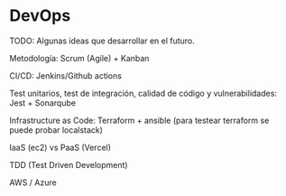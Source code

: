# DevOps

TODO: Algunas ideas que desarrollar en el futuro.

Metodología: Scrum (Agile) + Kanban

CI/CD: Jenkins/Github actions

Test unitarios, test de integración, calidad de código y vulnerabilidades: Jest + Sonarqube

Infrastructure as Code: Terraform + ansible (para testear terraform se puede probar localstack)

IaaS (ec2) vs PaaS (Vercel)

TDD (Test Driven Development)

AWS / Azure
